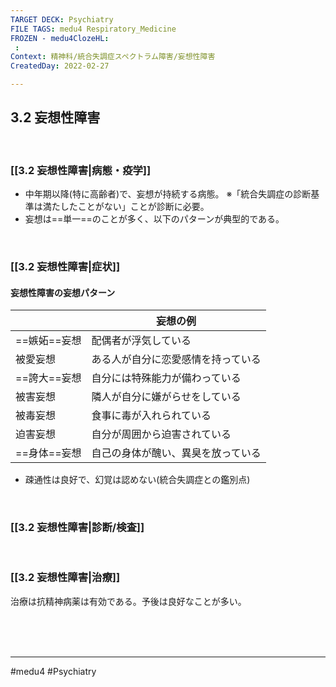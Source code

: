 ```yaml
---
TARGET DECK: Psychiatry
FILE TAGS: medu4 Respiratory_Medicine
FROZEN - medu4ClozeHL:
 : 
Context: 精神科/統合失調症スペクトラム障害/妄想性障害
CreatedDay: 2022-02-27

---
```


## 3.2 妄想性障害

<br>

### [[3.2 妄想性障害|病態・疫学]]
* 中年期以降(特に高齢者)で、妄想が持続する病態。
※「統合失調症の診断基準は満たしたことがない」ことが診断に必要。
* 妄想は==単一==のことが多く、以下のパターンが典型的である。
<!--ID: 1646551924606-->


<br>

### [[3.2 妄想性障害|症状]]
#### 妄想性障害の妄想パターン
| |妄想の例|
|---|---|
|==嫉妬==妄想|配偶者が浮気している|
|被愛妄想|ある人が自分に恋愛感情を持っている|
|==誇大==妄想|自分には特殊能力が備わっている|
|被害妄想|隣人が自分に嫌がらせをしている|
|被毒妄想|食事に毒が入れられている|
|迫害妄想|自分が周囲から迫害されている|
|==身体==妄想|自己の身体が醜い、異臭を放っている|
* 疎通性は良好で、幻覚は認めない(統合失調症との鑑別点)
<!--ID: 1646551924614-->



<br>

### [[3.2 妄想性障害|診断/検査]]


<br>

### [[3.2 妄想性障害|治療]]
治療は抗精神病薬は有効である。予後は良好なことが多い。

<br><br><br>

---
#medu4 #Psychiatry